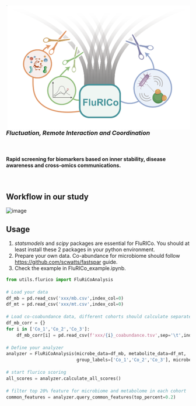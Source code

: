 <img src="figures/flurico_banner.png" align="right"  width="500">

<div style="display: flex; align-items: center;">
  <img src="figures/flurico_icon.png"  width="300" style="margin-right: 10px;">
  
</div>

### *Fluctuation, Remote Interaction and Coordination*

<br />

#### Rapid screening for biomarkers based on inner stability, disease awareness and cross-omics communications.

<br />




## Workflow in our study
![image](figures/workflow.png)

## Usage
1. *statsmodels* and *scipy* packages are essential for FluRICo. You should at least install these 2 packages in your python environment.
2. Prepare your own data. Co-abundance for microbiome should follow https://github.com/scwatts/fastspar guide.
2. Check the example in FluRICo_example.ipynb.
```python
from utils.flurico import FluRiCoAnalysis

# Load your data
df_mb = pd.read_csv('xxx/mb.csv',index_col=0) 
df_mt = pd.read_csv('xxx/mt.csv',index_col=0)

# Load co-coabundance data, different cohorts should calculate separately.
df_mb_corr = {}
for i in ['Co_1','Co_2','Co_3']:
    df_mb_corr[i] = pd.read_csv(f'xxx/{i}_coabundance.tsv',sep='\t',index_col=0)

# Define your analyzer
analyzer = FluRiCoAnalysis(microbe_data=df_mb, metabolite_data=df_mt, 
                           group_labels=['Co_1','Co_2','Co_3'], microbe_coab_data = df_mb_corr)

# start flurico scoring
all_scores = analyzer.calculate_all_scores()

# filter top 20% feature for microbiome and metabolome in each cohort
common_features = analyzer.query_common_features(top_percent=0.2)

```
